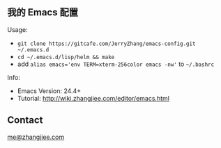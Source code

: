 ## 我的 Emacs 配置

Usage:

+ `git clone https://gitcafe.com/JerryZhang/emacs-config.git ~/.emacs.d`
+ `cd ~/.emacs.d/lisp/helm && make`
+ add `alias emacs='env TERM=xterm-256color emacs -nw'` to `~/.bashrc`

Info:

+ Emacs Version: 24.4+
+ Tutorial: http://wiki.zhangjiee.com/editor/emacs.html

## Contact

me@zhangjiee.com
